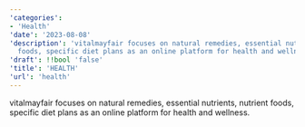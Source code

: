 ```yaml
---
'categories':
- 'Health'
'date': '2023-08-08'
'description': 'vitalmayfair focuses on natural remedies, essential nutrients, nutrient
  foods, specific diet plans as an online platform for health and wellness.'
'draft': !!bool 'false'
'title': 'HEALTH'
'url': 'health'
---
```

 

vitalmayfair focuses on natural remedies, essential nutrients, nutrient foods, specific diet plans as an online platform for health and wellness.


